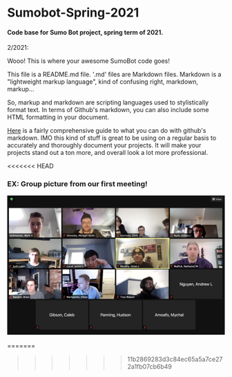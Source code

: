 # Sumobot-Spring-2021
#### Code base for Sumo Bot project, spring term of 2021.


2/2021:

Wooo! This is where your awesome SumoBot code goes!

This file is a README.md file.  '.md' files are Markdown files.  Markdown is a "lightweight markup language", kind of confusing right, markdown, markup...

So, markup and markdown are scripting languages used to stylistically format text.  In terms of Github's markdown, you can also include some HTML formatting in your document.

[Here](https://guides.github.com/features/mastering-markdown/#examples) is a fairly comprehensive guide to what you can do with github's markdown.  IMO this kind of stuff is great to be using on a regular basis to accurately and thoroughly document your projects.  It will make your projects stand out a ton more, and overall look a lot more professional.

<<<<<<< HEAD

### EX: Group picture from our first meeting!
<img src="https://github.com/Pitt-RAS/Sumobot-Spring-2021/blob/main/media/images/first_meeting_spring_2021.png" width="600">

=======
>>>>>>> 11b2869283d3c84ec65a5a7ce272a1fb07cb6b49
